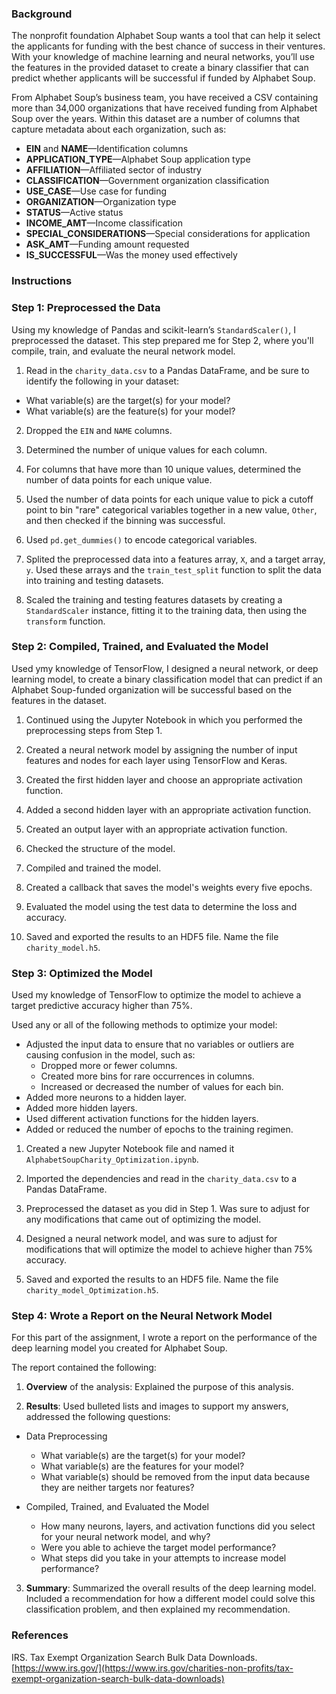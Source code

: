 <div id="bootcamp"><img style="display: none;" src="https://static.bc-edx.com/data/dl-1-1/m21/lms/img/banner.jpg" alt="lesson banner" />

### Background

The nonprofit foundation Alphabet Soup wants a tool that can help it select the applicants for funding with the best chance of success in their ventures. With your knowledge of machine learning and neural networks, you’ll use the features in the provided dataset to create a binary classifier that can predict whether applicants will be successful if funded by Alphabet Soup.

From Alphabet Soup’s business team, you have received a CSV containing more than 34,000 organizations that have received funding from Alphabet Soup over the years. Within this dataset are a number of columns that capture metadata about each organization, such as:

* **EIN** and **NAME**&mdash;Identification columns
* **APPLICATION_TYPE**&mdash;Alphabet Soup application type
* **AFFILIATION**&mdash;Affiliated sector of industry
* **CLASSIFICATION**&mdash;Government organization classification
* **USE_CASE**&mdash;Use case for funding
* **ORGANIZATION**&mdash;Organization type
* **STATUS**&mdash;Active status
* **INCOME_AMT**&mdash;Income classification
* **SPECIAL_CONSIDERATIONS**&mdash;Special considerations for application
* **ASK_AMT**&mdash;Funding amount requested
* **IS_SUCCESSFUL**&mdash;Was the money used effectively

### Instructions

### Step 1: Preprocessed the Data

Using my knowledge of Pandas and scikit-learn’s `StandardScaler()`, I preprocessed the dataset. This step prepared me for Step 2, where you'll compile, train, and evaluate the neural network model.

1. Read in the `charity_data.csv` to a Pandas DataFrame, and be sure to identify the following in your dataset:
  * What variable(s) are the target(s) for your model?
  * What variable(s) are the feature(s) for your model?

2. Dropped the `EIN` and `NAME` columns.

3. Determined the number of unique values for each column.

4. For columns that have more than 10 unique values, determined the number of data points for each unique value.

5. Used the number of data points for each unique value to pick a cutoff point to bin "rare" categorical variables together in a new value, `Other`, and then checked if the binning was successful.

6. Used `pd.get_dummies()` to encode categorical variables.

7. Splited the preprocessed data into a features array, `X`, and a target array, `y`. Used these arrays and the `train_test_split` function to split the data into training and testing datasets.

8. Scaled the training and testing features datasets by creating a `StandardScaler` instance, fitting it to the training data, then using the `transform` function.

### Step 2: Compiled, Trained, and Evaluated the Model

Used ymy knowledge of TensorFlow, I designed a neural network, or deep learning model, to create a binary classification model that can predict if an Alphabet Soup-funded organization will be successful based on the features in the dataset.

1. Continued using the Jupyter Notebook in which you performed the preprocessing steps from Step 1.

2. Created a neural network model by assigning the number of input features and nodes for each layer using TensorFlow and Keras.

3. Created the first hidden layer and choose an appropriate activation function.

4. Added a second hidden layer with an appropriate activation function.

5. Created an output layer with an appropriate activation function.

6. Checked the structure of the model.

7. Compiled and trained the model.

8. Created a callback that saves the model's weights every five epochs.

9. Evaluated the model using the test data to determine the loss and accuracy.

10. Saved and exported the results to an HDF5 file. Name the file `charity_model.h5`.

### Step 3: Optimized the Model

Used my knowledge of TensorFlow to optimize the model to achieve a target predictive accuracy higher than 75%.

Used any or all of the following methods to optimize your model:

* Adjusted the input data to ensure that no variables or outliers are causing confusion in the model, such as:
  * Dropped more or fewer columns.
  * Created more bins for rare occurrences in columns.
  * Increased or decreased the number of values for each bin.
* Added more neurons to a hidden layer.
* Added more hidden layers.
* Used different activation functions for the hidden layers.
* Added or reduced the number of epochs to the training regimen.


1. Created a new Jupyter Notebook file and named it `AlphabetSoupCharity_Optimization.ipynb`.

2. Imported the dependencies and read in the `charity_data.csv` to a Pandas DataFrame.

3. Preprocessed the dataset as you did in Step 1. Was sure to adjust for any modifications that came out of optimizing the model.

4. Designed a neural network model, and was sure to adjust for modifications that will optimize the model to achieve higher than 75% accuracy.

5. Saved and exported the results to an HDF5 file. Name the file `charity_model_Optimization.h5`.

### Step 4: Wrote a Report on the Neural Network Model

For this part of the assignment, I wrote a report on the performance of the deep learning model you created for Alphabet Soup.

The report contained the following:

1. **Overview** of the analysis: Explained the purpose of this analysis.

2. **Results**: Used bulleted lists and images to support my answers, addressed the following questions:

  * Data Preprocessing
    * What variable(s) are the target(s) for your model?
    * What variable(s) are the features for your model?
    * What variable(s) should be removed from the input data because they are neither targets nor features?

* Compiled, Trained, and Evaluated the Model
    * How many neurons, layers, and activation functions did you select for your neural network model, and why?
    * Were you able to achieve the target model performance?
    * What steps did you take in your attempts to increase model performance?

3. **Summary**: Summarized the overall results of the deep learning model. Included a recommendation for how a different model could solve this classification problem, and then explained my recommendation.

### References

IRS. Tax Exempt Organization Search Bulk Data Downloads. [https://www.irs.gov/](https://www.irs.gov/charities-non-profits/tax-exempt-organization-search-bulk-data-downloads)

